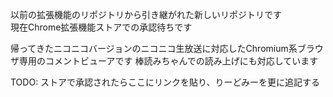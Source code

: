以前の拡張機能のリポジトリから引き継がれた新しいリポジトリです\
現在Chrome拡張機能ストアでの承認待ちです

帰ってきたニコニコバージョンのニコニコ生放送に対応したChromium系ブラウザ専用のコメントビューアです
棒読みちゃんでの読み上げにも対応しています

TODO: ストアで承認されたらここにリンクを貼り、りーどみーを更に追記する
